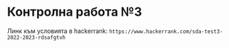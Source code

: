 # Контролна работа №3

Линк към условията в hackerrank: `https://www.hackerrank.com/sda-test3-2022-2023-rdsafgtvh`